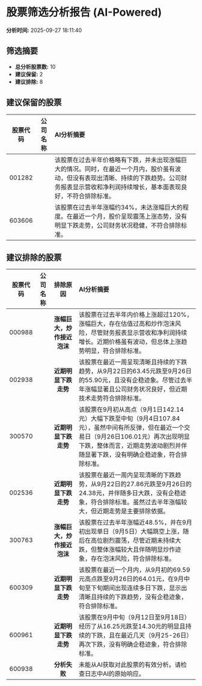 # 股票筛选分析报告 (AI-Powered)

**分析时间:** 2025-09-27 18:11:40

## 筛选摘要

- **总分析股票数:** 10
- **建议保留:** 2
- **建议排除:** 8

## 建议保留的股票

| 股票代码 | 公司名称 | AI分析摘要 |
|:---:|:---:|:---|
| 001282 |  | 该股票在过去半年价格略有下跌，并未出现涨幅巨大的情况。同时，在最近一个月内，股价虽有波动，但没有表现出清晰、持续的下跌趋势。公司财务报表显示营收和净利润持续增长，基本面表现良好，不符合排除标准。 |
| 603606 |  | 该股票在过去半年涨幅约34%，未达涨幅巨大的程度。在最近一个月，股价呈现震荡上涨态势，没有明显下跌走势，公司财务状况稳健，不符合排除标准。 |

## 建议排除的股票

| 股票代码 | 公司名称 | 排除原因 | AI分析摘要 |
|:---:|:---:|:---:|:---|
| 000988 |  | **涨幅巨大，炒作接近泡沫** | 该股票在过去半年内价格上涨超过120%，涨幅巨大，存在估值过高和炒作泡沫风险，尽管财务报表显示营收和净利润持续增长。近期价格虽有波动，但总体上涨趋势明显，符合排除标准。 |
| 002938 |  | **近期明显下跌走势** | 该股票在最近一周呈现清晰且持续的下跌趋势，从9月22日的63.45元跌至9月26日的55.90元，且没有企稳迹象。尽管过去半年涨幅显著且公司财务状况良好，但近期技术走势符合排除标准。 |
| 300570 |  | **近期明显下跌走势** | 该股票在9月初从高点（9月1日142.14元）大幅下跌至中旬（9月4日107.84元），虽然中间有所反弹，但在最近一个交易日（9月26日106.01元）再次出现明显下跌，整体而言，近期走势波动剧烈并伴随显著下跌，没有明确企稳迹象，符合排除标准。 |
| 002536 |  | **近期明显下跌走势** | 该股票在最近一周内呈现清晰的下跌趋势，从9月22日的27.86元跌至9月26日的24.38元，并伴随多日大跌，没有企稳迹象，符合排除标准。虽然过去半年涨幅较大，但近期走势是主要排除依据。 |
| 300763 |  | **涨幅巨大，炒作接近泡沫** | 该股票在过去半年涨幅近48.5%，并在9月初出现单日（9月5日）大幅跳空上涨，随后在高位剧烈震荡，尽管近期未持续大跌，但整体涨幅较大且伴随明显炒作迹象，存在泡沫风险，符合排除标准。 |
| 600309 |  | **近期明显下跌走势** | 该股票在最近一个月内，从9月初的69.59元高点跌至9月26日的64.01元，在9月中旬至下旬期间出现连续多日下跌，显示出清晰且持续的下跌趋势，没有企稳迹象，符合排除标准。 |
| 600961 |  | **近期明显下跌走势** | 该股票在9月中旬（9月12日至9月18日）经历了从16.25元跌至14.30元的明显且持续的下跌，且在最近几天（9月25-26日）再次下跌，没有明确企稳迹象，符合排除标准。 |
| 600938 |  | **分析失败** | 未能从AI获取对此股票的有效分析。请检查日志中AI的原始响应。 |
